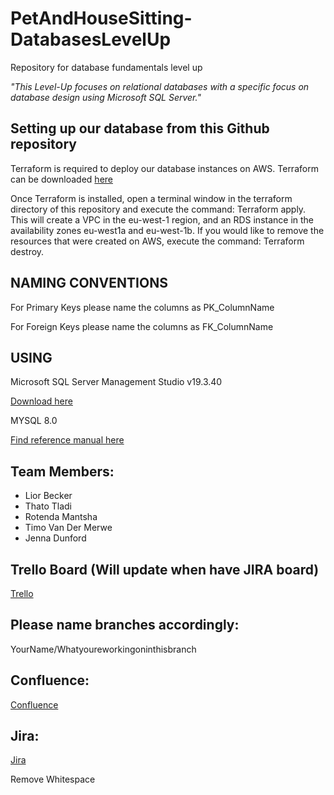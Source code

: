 # PetAndHouseSitting-DatabasesLevelUp
 Repository for database fundamentals level up

 _"This Level-Up focuses on relational databases with a specific focus on database design using Microsoft SQL Server."_

 ## Setting up our database from this Github repository
 Terraform is required to deploy our database instances on AWS. Terraform can be downloaded [here](https://developer.hashicorp.com/terraform/install?product_intent=terraform)

 Once Terraform is installed, open a terminal window in the terraform directory of this repository and execute the command: Terraform apply. This will create a VPC in the eu-west-1 region, and an RDS instance in the availability zones eu-west1a and eu-west-1b. If you would like to remove the resources that were created on AWS, execute the command: Terraform destroy.


 ## NAMING CONVENTIONS
 For Primary Keys please name the columns as PK_ColumnName


 For Foreign Keys please name the columns as FK_ColumnName

 ## USING
 
 Microsoft SQL Server Management Studio v19.3.40

 [Download here](https://learn.microsoft.com/en-us/sql/ssms/download-sql-server-management-studio-ssms?view=sql-server-ver16) 

 MYSQL 8.0

 [Find reference manual here](https://dev.mysql.com/doc/refman/8.0/en/)

 ## Team Members:
 - Lior Becker
 - Thato Tladi
 - Rotenda Mantsha
 - Timo Van Der Merwe
 - Jenna Dunford

## Trello Board (Will update when have JIRA board)
[Trello](https://trello.com/b/83zfvsd2/house-and-pet-sitting-level-up)


## Please name branches accordingly:

YourName/Whatyoureworkingoninthisbranch

## Confluence:
[Confluence](https://bbd-dane.atlassian.net/wiki/spaces/~7120202a6a27770cfb4b758960e5fdd798c2cc/pages/1048622/House+and+Pet+Sitting+Database+Level+Up)

## Jira:
[Jira](https://bbdcloud.atlassian.net/jira/software/projects/HPSDLU/boards/27?atlOrigin=eyJpIjoiODVkN2Q4MDg2NDliNDBjOGIyMjRlNGNiMDg5OGJmNzciLCJwIjoiaiJ9)

Remove Whitespace
